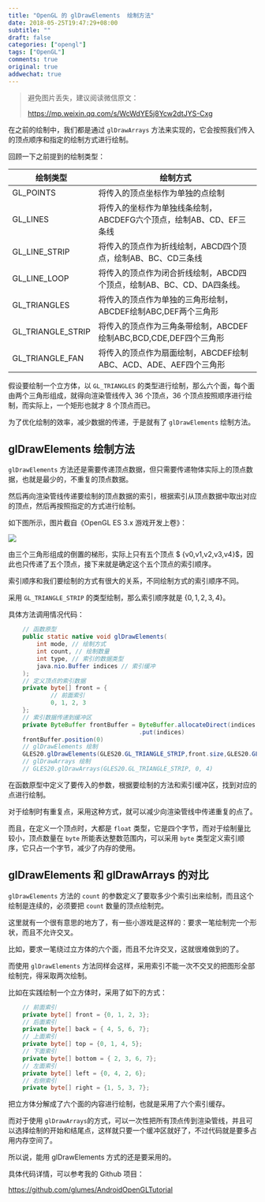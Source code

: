 ```yaml
---
title: "OpenGL 的 glDrawElements  绘制方法"
date: 2018-05-25T19:47:29+08:00
subtitle: ""
draft: false
categories: ["opengl"]
tags: ["OpenGL"]
comments: true
original: true
addwechat: true
---
```


> 避免图片丢失，建议阅读微信原文：
> 
> https://mp.weixin.qq.com/s/WcWdYE5j8Ycw2dtJYS-Cxg


在之前的绘制中，我们都是通过 `glDrawArrays` 方法来实现的，它会按照我们传入的顶点顺序和指定的绘制方式进行绘制。


回顾一下之前提到的绘制类型：

|绘制类型|绘制方式|
|---|----|
|GL_POINTS|将传入的顶点坐标作为单独的点绘制|
|GL_LINES|将传入的坐标作为单独线条绘制，ABCDEFG六个顶点，绘制AB、CD、EF三条线|
|GL_LINE_STRIP|将传入的顶点作为折线绘制，ABCD四个顶点，绘制AB、BC、CD三条线|
|GL_LINE_LOOP|将传入的顶点作为闭合折线绘制，ABCD四个顶点，绘制AB、BC、CD、DA四条线。|
|GL_TRIANGLES|将传入的顶点作为单独的三角形绘制，ABCDEF绘制ABC,DEF两个三角形|
|GL_TRIANGLE_STRIP|将传入的顶点作为三角条带绘制，ABCDEF绘制ABC,BCD,CDE,DEF四个三角形|
|GL_TRIANGLE_FAN|将传入的顶点作为扇面绘制，ABCDEF绘制ABC、ACD、ADE、AEF四个三角形|

<!--more-->

假设要绘制一个立方体，以 `GL_TRIANGLES` 的类型进行绘制，那么六个面，每个面由两个三角形组成，就得向渲染管线传入 36 个顶点，36 个顶点按照顺序进行绘制，而实际上，一个矩形也就才 8 个顶点而已。

为了优化绘制的效率，减少数据的传递，于是就有了 `glDrawElements` 绘制方法。


## glDrawElements 绘制方法

`glDrawElements` 方法还是需要传递顶点数据，但只需要传递物体实际上的顶点数据，也就是最少的，不重复的顶点数据。

然后再向渲染管线传递要绘制的顶点数据的索引，根据索引从顶点数据中取出对应的顶点，然后再按照指定的方式进行绘制。

如下图所示，图片截自《OpenGL ES 3.x 游戏开发上卷》：

![](https://image.glumes.com/images/2019/04/27/glDrawElements_single.png)


由三个三角形组成的倒置的梯形，实际上只有五个顶点 $ \{v0,v1,v2,v3,v4\}$，因此也只传递了五个顶点，接下来就是确定这个五个顶点的索引顺序。

索引顺序和我们要绘制的方式有很大的关系，不同绘制方式的索引顺序不同。

采用 `GL_TRIANGLE_STRIP` 的类型绘制，那么索引顺序就是 $\{0,1,2,3,4\}$。

具体方法调用情况代码：

```java
	// 函数原型
    public static native void glDrawElements(
        int mode, // 绘制方式
        int count, // 绘制数量
        int type, // 索引的数据类型
        java.nio.Buffer indices // 索引缓冲
    );
	// 定义顶点的索引数据
    private byte[] front = {
            // 前面索引
            0, 1, 2, 3
    };
    // 索引数据传递到缓冲区
    private ByteBuffer frontBuffer = ByteBuffer.allocateDirect(indices.length *Constants.BYTES_PRE_BYTE)
									 .put(indices)
	frontBuffer.position(0)								 
	// glDrawElements 绘制
	GLES20.glDrawElements(GLES20.GL_TRIANGLE_STRIP,front.size,GLES20.GL_UNSIGNED_BYTE, frontBuffer)
	// glDrawArrays 绘制
	// GLES20.glDrawArrays(GLES20.GL_TRIANGLE_STRIP, 0, 4)
```

在函数原型中定义了要传入的参数，根据要绘制的方法和索引缓冲区，找到对应的点进行绘制。

对于绘制时有重复点，采用这种方式，就可以减少向渲染管线中传递重复的点了。

而且，在定义一个顶点时，大都是 `float` 类型，它是四个字节，而对于绘制量比较小，顶点数量在 `byte` 所能表达整数范围内，可以采用 `byte` 类型定义索引顺序，它只占一个字节，减少了内存的使用。


## glDrawElements 和 glDrawArrays 的对比

`glDrawElements` 方法的 `count` 的参数定义了要取多少个索引出来绘制，而且这个绘制是连续的，必须要把 `count` 数量的顶点绘制完。

这里就有一个很有意思的地方了，有一些小游戏是这样的：要求一笔绘制完一个形状，而且不允许交叉。

比如，要求一笔绕过立方体的六个面，而且不允许交叉，这就很难做到的了。

而使用 `glDrawElements` 方法同样会这样，采用索引不能一次不交叉的把图形全部绘制完，得采取两次绘制。

比如在实践绘制一个立方体时，采用了如下的方式：

```java
	// 前面索引
    private byte[] front = {0, 1, 2, 3};
    // 后面索引
    private byte[] back = { 4, 5, 6, 7};
	// 上面索引
    private byte[] top = {0, 1, 4, 5};
    // 下面索引
    private byte[] bottom = { 2, 3, 6, 7};
    // 左面索引
    private byte[] left = {0, 4, 2, 6};
    // 右侧索引
    private byte[] right = {1, 5, 3, 7};
```

把立方体分解成了六个面的内容进行绘制，也就是采用了六个索引缓存。

而对于使用 `glDrawArrays`的方式，可以一次性把所有顶点传到渲染管线，并且可以选择绘制的开始和结尾点，这样就只要一个缓冲区就好了，不过代码就是要多占用内存空间了。

所以说，能用 glDrawElements 方式的还是要采用的。

具体代码详情，可以参考我的 Github 项目：

https://github.com/glumes/AndroidOpenGLTutorial


